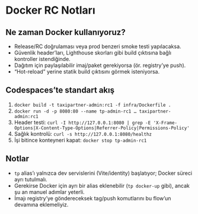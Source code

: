 # Docker RC Notları

## Ne zaman Docker kullanıyoruz?
- Release/RC doğrulaması veya prod benzeri smoke testi yapılacaksa.
- Güvenlik header’ları, Lighthouse skorları gibi build çıktısına bağlı kontroller istendiğinde.
- Dağıtım için paylaşılabilir imaj/paket gerekiyorsa (ör. registry’ye push).
- “Hot-reload” yerine statik build çıktısını görmek isteniyorsa.

## Codespaces’te standart akış
1. `docker build -t taxipartner-admin:rc1 -f infra/Dockerfile .`
2. `docker run -d -p 8080:80 --name tp-admin-rc1 … taxipartner-admin:rc1`
3. Header testi: `curl -I http://127.0.0.1:8080 | grep -E 'X-Frame-Options|X-Content-Type-Options|Referrer-Policy|Permissions-Policy'`
4. Sağlık kontrolü: `curl -s http://127.0.0.1:8080/healthz`
5. İşi bitince konteyneri kapat: `docker stop tp-admin-rc1`

## Notlar
- `tp` alias’ı yalnızca dev servislerini (Vite/identity) başlatıyor; Docker süreci ayrı tutulmalı.
- Gerekirse Docker için ayrı bir alias eklenebilir (`tp docker-up` gibi), ancak şu an manuel adımlar yeterli.
- İmajı registry’ye göndereceksek tag/push komutlarını bu flow’un devamına eklemeliyiz.
